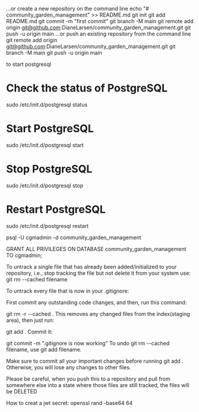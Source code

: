…or create a new repository on the command line
echo "# community_garden_management" >> README.md
git init
git add README.md
git commit -m "first commit"
git branch -M main
git remote add origin git@github.com:DianeLarsen/community_garden_management.git
git push -u origin main
…or push an existing repository from the command line
git remote add origin git@github.com:DianeLarsen/community_garden_management.git
git branch -M main
git push -u origin main

to start postgresql
# Check the status of PostgreSQL
sudo /etc/init.d/postgresql status

# Start PostgreSQL
sudo /etc/init.d/postgresql start

# Stop PostgreSQL
sudo /etc/init.d/postgresql stop

# Restart PostgreSQL
sudo /etc/init.d/postgresql restart

psql -U cgmadmin -d community_garden_management

GRANT ALL PRIVILEGES ON DATABASE community_garden_management TO cgmadmin;

  
To untrack a single file that has already been added/initialized to your repository, i.e., stop tracking the file but not delete it from your system use: git rm --cached filename

To untrack every file that is now in your .gitignore:

First commit any outstanding code changes, and then, run this command:

git rm -r --cached .
This removes any changed files from the index(staging area), then just run:

git add .
Commit it:

git commit -m ".gitignore is now working"
To undo git rm --cached filename, use git add filename.

Make sure to commit all your important changes before running git add . Otherwise, you will lose any changes to other files.

Please be careful, when you push this to a repository and pull from somewhere else into a state where those files are still tracked, the files will be DELETED

How to creat a jwt secret:
openssl rand -base64 64
